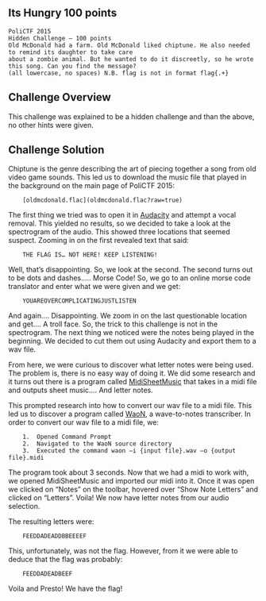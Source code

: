 ## Its Hungry 100 points
```
PoliCTF 2015
Hidden Challenge – 100 points
Old McDonald had a farm. Old McDonald liked chiptune. He also needed to remind its daughter to take care 
about a zombie animal. But he wanted to do it discreetly, so he wrote this song. Can you find the message? 
(all lowercase, no spaces) N.B. flag is not in format flag{.+}
```

## Challenge Overview
This challenge was explained to be a hidden challenge and than the above, no other hints were given. 

## Challenge Solution
Chiptune is the genre describing the art of piecing together a song from old video game sounds. 
This led us to download the music file that played in the background on the main page of PoliCTF 2015: 

        [oldmcdonald.flac](oldmcdonald.flac?raw=true)

The first thing we tried was to open it in [Audacity](http://www.fosshub.com/Audacity.html/audacity-win-2.1.0.exe) and attempt a vocal removal. This yielded no results, so we decided
to take a look at the spectrogram of the audio. This showed three locations that seemed suspect. Zooming in on the first 
revealed text that said:

        THE FLAG IS… NOT HERE! KEEP LISTENING!

Well, that’s disappointing. So, we look at the second. The second turns out to be dots and dashes….. Morse Code! So, we 
go to an online morse code translator and enter what we were given and we get:

        YOUAREOVERCOMPLICATINGJUSTLISTEN

And again…. Disappointing. We zoom in on the last questionable location and get…. A troll face. So, the trick to this 
challenge is not in the spectrogram. The next thing we noticed were the notes being played in the beginning. We decided 
to cut them out using Audacity and export them to a wav file. 

From here, we were curious to discover what letter notes were being used. The problem is, there is no easy way of doing 
it. We did some research and it turns out there is a program called [MidiSheetMusic](http://sourceforge.net/projects/midisheetmusic/?source=typ_redirect) that takes in a midi file and outputs 
sheet music…. And letter notes. 

This prompted research into how to convert our wav file to a midi file. This led us to discover a program called [WaoN](http://kichiki.github.io/waon/index.html), a 
wave-to-notes transcriber. In order to convert our wav file to a midi file, we:

        1.	Opened Command Prompt
        2.	Navigated to the WaoN source directory
        3.	Executed the command waon –i {input file}.wav –o {output file}.midi

The program took about 3 seconds. Now that we had a midi to work with, we opened MidiSheetMusic and imported our midi 
into it. Once it was open we clicked on “Notes” on the toolbar, hovered over “Show Note Letters” and clicked on 
“Letters”. Voila! We now have letter notes from our audio selection.

The resulting letters were:

        FEEDDADEADDBBEEEEF

This, unfortunately, was not the flag. However, from it we were able to deduce that the flag was probably:

        FEEDDADEADBEEF

Voila and Presto! We have the flag! 
